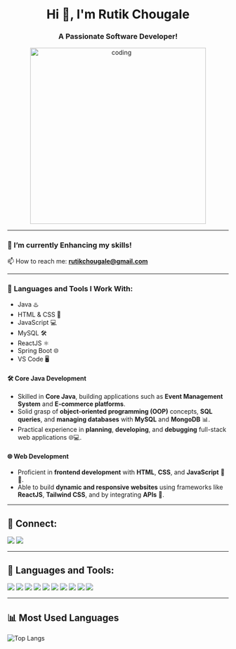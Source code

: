 <h1 align="center">Hi 👋, I'm Rutik Chougale</h1>
<h3 align="center">A Passionate Software Developer!</h3>

<p align="center">
  <img src="https://cdn.dribbble.com/users/1162077/screenshots/3848914/programmer.gif" alt="coding" width="400"/>
</p>

---

### 🌱 I’m currently Enhancing my skills!

📫 How to reach me: **rutikchougale@gmail.com**

---

### 📌 **Languages and Tools I Work With:**
- Java ♨️
- HTML & CSS 🎨
- JavaScript 💻
- MySQL 🛠️
- ReactJS ⚛️
- Spring Boot 🌐
- VS Code 🖥️

#### 🛠️ **Core Java Development**
- Skilled in **Core Java**, building applications such as **Event Management System** and **E-commerce platforms**.
- Solid grasp of **object-oriented programming (OOP)** concepts, **SQL queries**, and **managing databases** with **MySQL** and **MongoDB** 📊.
- Practical experience in **planning**, **developing**, and **debugging** full-stack web applications 🌐💻.

#### 🌐 **Web Development**
- Proficient in **frontend development** with **HTML**, **CSS**, and **JavaScript** 🎨🌐.
- Able to build **dynamic and responsive websites** using frameworks like **ReactJS**, **Tailwind CSS**, and by integrating **APIs** 🌟.

---

## 📲 Connect:
<p>
  <a href="https://www.linkedin.com/in/rutikchougale/"><img src="https://img.shields.io/badge/-LinkedIn-blue?style=flat-square&logo=Linkedin&logoColor=white"/></a>
  <a href="https://www.instagram.com/rutikkk18/"><img src="https://img.shields.io/badge/-Instagram-E4405F?style=flat-square&logo=instagram&logoColor=white"/></a>
</p>

---

## 🧰 **Languages and Tools:**

<p>
  <img src="https://img.shields.io/badge/C++-00599C?style=for-the-badge&logo=c%2B%2B&logoColor=white"/>
  <img src="https://img.shields.io/badge/C-00599C?style=for-the-badge&logo=c&logoColor=white"/>
  <img src="https://img.shields.io/badge/HTML5-E34F26?style=for-the-badge&logo=html5&logoColor=white"/>
  <img src="https://img.shields.io/badge/CSS3-1572B6?style=for-the-badge&logo=css3&logoColor=white"/>
  <img src="https://img.shields.io/badge/JavaScript-F7DF1E?style=for-the-badge&logo=javascript&logoColor=black"/>
  <img src="https://img.shields.io/badge/MongoDB-4EA94B?style=for-the-badge&logo=mongodb&logoColor=white"/>
  <img src="https://img.shields.io/badge/MySQL-005C84?style=for-the-badge&logo=mysql&logoColor=white"/>
  <img src="https://img.shields.io/badge/Oracle-F80000?style=for-the-badge&logo=oracle&logoColor=white"/>
  <img src="https://img.shields.io/badge/React-20232A?style=for-the-badge&logo=react&logoColor=61DAFB"/>
  <img src="https://img.shields.io/badge/Visual%20Studio%20Code-007ACC?style=for-the-badge&logo=visual-studio-code&logoColor=white"/>
</p>

---

## 📊 **Most Used Languages**
![Top Langs](https://github-readme-stats.vercel.app/api/top-langs/?username=Rutikkk18&layout=compact&theme=dark)
